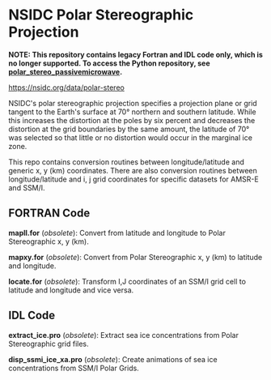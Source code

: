 # NSIDC Polar Stereographic Projection

__NOTE: This repository contains legacy Fortran and IDL code only, which is no longer supported.
To access the Python repository, see [polar_stereo_passivemicrowave](https://github.com/nsidc/polar_stereo_passivemicrowave.git).__

https://nsidc.org/data/polar-stereo

NSIDC's polar stereographic projection specifies a projection plane or grid tangent to the Earth's surface at 70° northern and southern latitude. While this increases the distortion at the poles by six percent and decreases the distortion at the grid boundaries by the same amount, the latitude of 70° was selected so that little or no distortion would occur in the marginal ice zone.

This repo contains conversion routines between longitude/latitude and generic x, y (km) coordinates. There are also conversion routines between longitude/latitude and i, j grid coordinates for specific datasets for AMSR-E and SSM/I.

## FORTRAN Code

**mapll.for** (_obsolete_): Convert from latitude and longitude to Polar Stereographic x, y (km).

**mapxy.for** (_obsolete_): Convert from Polar Stereographic x, y (km) to latitude and longitude.

**locate.for** (_obsolete_): Transform I,J coordinates of an SSM/I grid cell to latitude and longitude and vice versa.

## IDL Code

**extract_ice.pro** (_obsolete_): Extract sea ice concentrations from Polar Stereographic grid files.

**disp_ssmi_ice_xa.pro** (_obsolete_): Create animations of sea ice concentrations from SSM/I Polar Grids.
